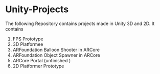 # Unity-Projects
The following Repository contains projects made in Unity 3D and 2D.
It contains 
1) FPS Prototype
2) 3D Platformee
3) ARFoundation Balloon Shooter in ARCore
4) ARFoundation Object Spawner in ARCore
5) ARCore Portal (unfinished )
6) 2D Platformer Prototype
